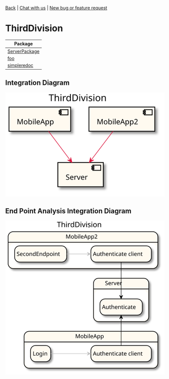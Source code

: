 

 [Back](../README.md) |  [Chat with us](https://anzoss.slack.com/messages/sysl-catalog/) | [New bug or feature request](https://github.com/anz-bank/sysl-catalog/issues/new)
# ThirdDivision

| Package |
----|
[ServerPackage](ServerPackage/README.md)|
[foo](foo/README.md)|
[simpleredoc](simpleredoc/README.md)|

## Integration Diagram
<img src="integration.svg">

## End Point Analysis Integration Diagram
<img src="integrationepa.svg">

